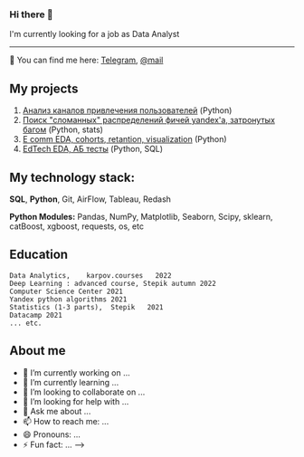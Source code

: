 ### Hi there 👋

I'm currently looking for a job as Data Analyst


---
🔎 You can find me here:
[Telegram](https://t.me/obeyad), [@mail](obeyadw@yahoo.com)


## My projects
1. [Анализ каналов привлечения пользователей](https://github.com/obeyadw/obeyadw.github.io/blob/main/Projects/customer%20acquisition%20channels.ipynb) (Python)
2. [Поиск "сломанных" распределений фичей yandex'a, затронутых багом](https://github.com/obeyadw/obeyadw.github.io/blob/main/Projects/yandex_search_features.ipynb) (Python, stats)
3. [E comm EDA, cohorts, retantion, visualization](https://github.com/obeyadw/obeyadw.github.io/blob/main/Projects/First_project_e-commerce.ipynb) (Python)
4. [EdTech EDA, АБ тесты](https://github.com/obeyadw/obeyadw.github.io/blob/main/Projects/variant_2.ipynb) (Python, SQL)

##  My technology stack: 

**SQL**, **Python**, Git,  AirFlow, Tableau, Redash


**Python Modules:**
Pandas, NumPy, Matplotlib, Seaborn, Scipy, 
sklearn, catBoost, xgboost,
requests, os, etc


## Education

    Data Analytics,    karpov.courses   2022
    Deep Learning : advanced course, Stepik autumn 2022
    Computer Science Center 2021
    Yandex python algorithms 2021
    Statistics (1-3 parts),  Stepik   2021
    Datacamp 2021
    ... etc.

   
   
## About me

- 🔭 I’m currently working on ...
- 🌱 I’m currently learning ...
- 👯 I’m looking to collaborate on ...
- 🤔 I’m looking for help with ...
- 💬 Ask me about ...
- 📫 How to reach me: ...
- 😄 Pronouns: ...
- ⚡ Fun fact: ...
-->
